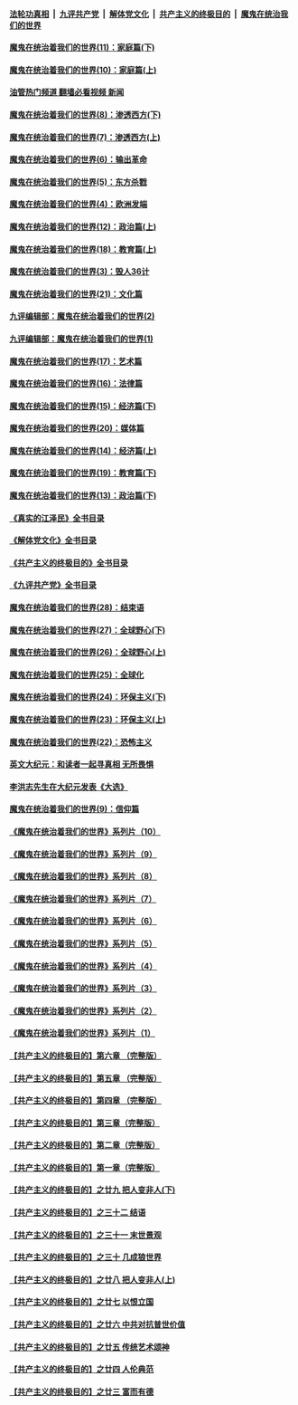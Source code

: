 ####  [法轮功真相](../../../../basic/blob/master/README.md?t=12031431) &nbsp;|&nbsp; [九评共产党](../../../../9ping.md/blob/master/README.md?t=12031431) &nbsp;|&nbsp; [解体党文化](../../../../jtdwh.md/blob/master/README.md?t=12031431)  &nbsp;|&nbsp; [共产主义的终极目的](../../../../gczydzjmd.md/blob/master/README.md?t=12031431) &nbsp;|&nbsp; [魔鬼在统治我们的世界](../../../../mgztzwmdsj.md/blob/master/README.md?t=12031431) 

#### [魔鬼在统治着我们的世界(11)：家庭篇(下)](../pages/nsc422/n10440961.md?t=12031431) 

#### [魔鬼在统治着我们的世界(10)：家庭篇(上)](../pages/nsc422/n10435448.md?t=12031431) 

#### [油管热门频道 翻墙必看视频 新闻](http://129.146.143.75:81/youtube.html?12031431)

#### [魔鬼在统治着我们的世界(8)：渗透西方(下)](../pages/nsc422/n10429603.md?t=12031431) 

#### [魔鬼在统治着我们的世界(7)：渗透西方(上)](../pages/nsc422/n10426013.md?t=12031431) 

#### [魔鬼在统治着我们的世界(6)：输出革命](../pages/nsc422/n10421536.md?t=12031431) 

#### [魔鬼在统治着我们的世界(5)：东方杀戮](../pages/nsc422/n10417707.md?t=12031431) 

#### [魔鬼在统治着我们的世界(4)：欧洲发端](../pages/nsc422/n10414890.md?t=12031431) 

#### [魔鬼在统治着我们的世界(12)：政治篇(上)](../pages/nsc422/n10444576.md?t=12031431) 

#### [魔鬼在统治着我们的世界(18)：教育篇(上)](../pages/nsc422/n10526970.md?t=12031431) 

#### [魔鬼在统治着我们的世界(3)：毁人36计](../pages/nsc422/n10411583.md?t=12031431) 

#### [魔鬼在统治着我们的世界(21)：文化篇](../pages/nsc422/n10597706.md?t=12031431) 

#### [九评编辑部：魔鬼在统治着我们的世界(2)](../pages/nsc422/n10410036.md?t=12031431) 

#### [九评编辑部：魔鬼在统治着我们的世界(1)](../pages/nsc422/n10406825.md?t=12031431) 

#### [魔鬼在统治着我们的世界(17)：艺术篇](../pages/nsc422/n10499093.md?t=12031431) 

#### [魔鬼在统治着我们的世界(16)：法律篇](../pages/nsc422/n10485969.md?t=12031431) 

#### [魔鬼在统治着我们的世界(15)：经济篇(下)](../pages/nsc422/n10469975.md?t=12031431) 

#### [魔鬼在统治着我们的世界(20)：媒体篇](../pages/nsc422/n10586579.md?t=12031431) 

#### [魔鬼在统治着我们的世界(14)：经济篇(上)](../pages/nsc422/n10457370.md?t=12031431) 

#### [魔鬼在统治着我们的世界(19)：教育篇(下)](../pages/nsc422/n10564808.md?t=12031431) 

#### [魔鬼在统治着我们的世界(13)：政治篇(下)](../pages/nsc422/n10448270.md?t=12031431) 

#### [《真实的江泽民》全书目录](../pages/nsc422/n13721399.md?t=12031431) 

#### [《解体党文化》全书目录](../pages/nsc422/n13721157.md?t=12031431) 

#### [《共产主义的终极目的》全书目录](../pages/nsc422/n13721048.md?t=12031431) 

#### [《九评共产党》全书目录](../pages/nsc422/n13708085.md?t=12031431) 

#### [魔鬼在统治着我们的世界(28)：结束语](../pages/nsc422/n10936246.md?t=12031431) 

#### [魔鬼在统治着我们的世界(27)：全球野心(下)](../pages/nsc422/n10928319.md?t=12031431) 

#### [魔鬼在统治着我们的世界(26)：全球野心(上)](../pages/nsc422/n10900318.md?t=12031431) 

#### [魔鬼在统治着我们的世界(25)：全球化](../pages/nsc422/n10788205.md?t=12031431) 

#### [魔鬼在统治着我们的世界(24)：环保主义(下)](../pages/nsc422/n10695307.md?t=12031431) 

#### [魔鬼在统治着我们的世界(23)：环保主义(上)](../pages/nsc422/n10688613.md?t=12031431) 

#### [魔鬼在统治着我们的世界(22)：恐怖主义](../pages/nsc422/n10614727.md?t=12031431) 

#### [英文大纪元：和读者一起寻真相 无所畏惧](../pages/nsc422/n12542027.md?t=12031431) 

#### [李洪志先生在大纪元发表《大选》](../pages/nsc422/n12534746.md?t=12031431) 

#### [魔鬼在统治着我们的世界(9)：信仰篇](../pages/nsc422/n10432159.md?t=12031431) 

#### [《魔鬼在统治着我们的世界》系列片（10）](../pages/nsc422/n12292670.md?t=12031431) 

#### [《魔鬼在统治着我们的世界》系列片（9）](../pages/nsc422/n12290859.md?t=12031431) 

#### [《魔鬼在统治着我们的世界》系列片（8）](../pages/nsc422/n12287445.md?t=12031431) 

#### [《魔鬼在统治着我们的世界》系列片（7）](../pages/nsc422/n12283425.md?t=12031431) 

#### [《魔鬼在统治着我们的世界》系列片（6）](../pages/nsc422/n12282314.md?t=12031431) 

#### [《魔鬼在统治着我们的世界》系列片（5）](../pages/nsc422/n12281419.md?t=12031431) 

#### [《魔鬼在统治着我们的世界》系列片（4）](../pages/nsc422/n12274024.md?t=12031431) 

#### [《魔鬼在统治着我们的世界》系列片（3）](../pages/nsc422/n12271322.md?t=12031431) 

#### [《魔鬼在统治着我们的世界》系列片（2）](../pages/nsc422/n12269049.md?t=12031431) 

#### [《魔鬼在统治着我们的世界》系列片（1）](../pages/nsc422/n12267575.md?t=12031431) 

#### [【共产主义的终极目的】第六章 （完整版）](../pages/nsc422/n11428913.md?t=12031431) 

#### [【共产主义的终极目的】第五章 （完整版）](../pages/nsc422/n11428912.md?t=12031431) 

#### [【共产主义的终极目的】第四章 （完整版）](../pages/nsc422/n11428907.md?t=12031431) 

#### [【共产主义的终极目的】第三章（完整版）](../pages/nsc422/n11428848.md?t=12031431) 

#### [【共产主义的终极目的】第二章（完整版）](../pages/nsc422/n11428831.md?t=12031431) 

#### [【共产主义的终极目的】第一章（完整版）](../pages/nsc422/n11417651.md?t=12031431) 

#### [【共产主义的终极目的】之廿九 把人变非人(下)](../pages/nsc422/n11344140.md?t=12031431) 

#### [【共产主义的终极目的】之三十二 结语](../pages/nsc422/n11360535.md?t=12031431) 

#### [【共产主义的终极目的】之三十一 末世景观](../pages/nsc422/n11351129.md?t=12031431) 

#### [【共产主义的终极目的】之三十 几成狼世界](../pages/nsc422/n11348280.md?t=12031431) 

#### [【共产主义的终极目的】之廿八 把人变非人(上)](../pages/nsc422/n11340492.md?t=12031431) 

#### [【共产主义的终极目的】之廿七 以恨立国](../pages/nsc422/n11336944.md?t=12031431) 

#### [【共产主义的终极目的】之廿六 中共对抗普世价值](../pages/nsc422/n11324785.md?t=12031431) 

#### [【共产主义的终极目的】之廿五 传统艺术颂神](../pages/nsc422/n11296396.md?t=12031431) 

#### [【共产主义的终极目的】之廿四 人伦典范](../pages/nsc422/n11296397.md?t=12031431) 

#### [【共产主义的终极目的】之廿三 富而有德](../pages/nsc422/n11283598.md?t=12031431) 

<img src='http://gfw-breaker.win/goodnews/indexes/nsc422.md' width='0px' height='0px'/>
